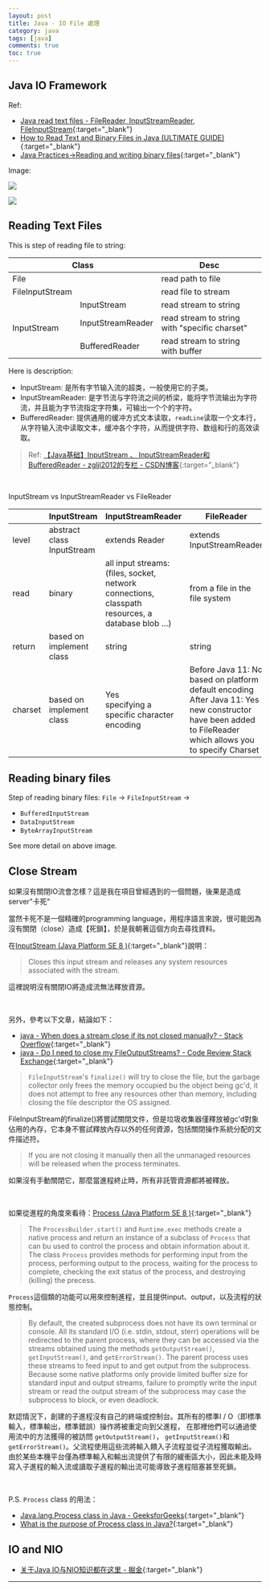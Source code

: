 ```yaml
---
layout: post
title: Java - IO File 處理
category: java
tags: [java]
comments: true
toc: true
---
```


## Java IO Framework

Ref:
- [Java read text files - FileReader, InputStreamReader, FileInputStream](http://zetcode.com/java/readtext/){:target="_blank"}
- [How to Read Text and Binary Files in Java (ULTIMATE GUIDE)](https://funnelgarden.com/java_read_file/){:target="_blank"}
- [Java Practices->Reading and writing binary files](http://www.javapractices.com/topic/TopicAction.do?Id=245){:target="_blank"}

Image:

![](https://www.hauchenglee.com/assets/images/java/file-io-framework.png)

![](https://www.hauchenglee.com/assets/images/java/file-io-framework-detail.png)

## Reading Text Files

This is step of reading file to string:

<table>
    <thead>
        <tr>
            <th colspan="2">Class</th>
            <th>Desc</th>
        </tr>
    </thead>
    <tbody>
        <tr>
            <td>File</td>
            <td></td>
            <td>read path to file</td>
        </tr>
        <tr>
            <td>FileInputStream</td>
            <td></td>
            <td>read file to stream</td>
        </tr>
        <tr>
            <td rowspan="3">InputStream</td>
            <td>InputStream</td>
            <td>read stream to string</td>
        </tr>
        <tr>
            <td>InputStreamReader</td>
            <td>read stream to string with "specific charset"</td>
        </tr>
        <tr>
            <td>BufferedReader</td>
            <td>read stream to string with buffer</td>
        </tr>        
    </tbody>
</table>

Here is description:

- InputStream: 是所有字节输入流的超类，一般使用它的子类。
- InputStreamReader: 是字节流与字符流之间的桥梁，能将字节流输出为字符流，并且能为字节流指定字符集，可输出一个个的字符。
- BufferedReader: 提供通用的缓冲方式文本读取，`readLine`读取一个文本行，从字符输入流中读取文本，缓冲各个字符，从而提供字符、数组和行的高效读取。
>
> Ref: [【Java基础】InputStream 、 InputStreamReader和BufferedReader - zgljl2012的专栏 - CSDN博客](https://blog.csdn.net/zgljl2012/article/details/47267609){:target="_blank"}

<br>

InputStream vs InputStreamReader vs FileReader

<table>
    <thead>
        <tr>
            <th></th>
            <th>InputStream</th>
            <th>InputStreamReader</th>
            <th>FileReader</th>
        </tr>
    </thead>
    <tbody>
        <tr>
            <td>level</td>
            <td>abstract class InputStream</td>
            <td>extends Reader</td>
            <td>extends InputStreamReader</td>
        </tr>
        <tr>
            <td>read</td>
            <td>binary</td>
            <td>all input streams:<br>
             (files, socket, network connections, classpath resources, a database blob …)
            </td>
            <td>from a file in the file system</td>
        </tr>
        <tr>
            <td>return</td>
            <td>based on implement class</td>
            <td>string</td>
            <td>string</td>
        </tr>
        <tr>
            <td>charset</td>
            <td>based on implement class</td>
            <td>Yes<br>
             specifying a specific character encoding</td>
            <td>
             Before Java 11: No<br>
             based on platform default encoding<br>
             After Java 11: Yes<br>
             new constructor have been added to FileReader which allows you to specify Charset</td>
        </tr>
    </tbody>
</table>

## Reading binary files

Step of reading binary files:
`File` → `FileInputStream` →
- `BufferedInputStream`
- `DataInputStream`
- `ByteArrayInputStream`

See more detail on above image.

## Close Stream

如果沒有關閉IO流會怎樣？這是我在項目曾經遇到的一個問題，後果是造成server"卡死"

當然卡死不是一個精確的programming language，用程序語言來說，很可能因為沒有關閉（close）造成【死鎖】，於是我朝著這個方向去尋找資料。

在[InputStream (Java Platform SE 8 )](https://docs.oracle.com/javase/8/docs/api/java/io/InputStream.html#close--){:target="_blank"}說明：

> Closes this input stream and releases any system resources associated with the stream.

這裡說明沒有關閉IO將造成流無法釋放資源。

<br>

另外，參考以下文章，結論如下：
- [java - When does a stream close if its not closed manually? - Stack Overflow](https://bit.ly/34HH92d){:target="_blank"}
- [java - Do I need to close my FileOutputStreams? - Code Review Stack Exchange](https://bit.ly/2rlYEHG){:target="_blank"}

> `FileInputStream`'s `finalize()` will try to close the file, but the garbage collector only frees the memory occupied bu the object being gc'd, 
> it does not attempt to free any resources other than memory, including closing the file descriptor the OS assigned.

FileInputStream的finalize()將嘗試關閉文件，但是垃圾收集器僅釋放被gc'd對象佔用的內存，它本身不嘗試釋放內存以外的任何資源，包括關閉操作系統分配的文件描述符。

> If you are not closing it manually then all the unmanaged resources will be released when the process terminates.

如果沒有手動關閉它，那麼當進程終止時，所有非託管資源都將被釋放。

<br>

如果從進程的角度來看待：[Process (Java Platform SE 8 )](https://docs.oracle.com/javase/8/docs/api/java/lang/Process.html){:target="_blank"}

> The `ProcessBuilder.start()` and `Runtime.exec` methods create a native process and return an instance of a subclass of 
> `Process` that can bu used to control the process and obtain information about it. The class `Process` provides methods for 
> performing input from the process, performing output to the process, waiting for the process to complete, checking the exit 
> status of the process, and destroying (killing) the precess.

`Process`這個類的功能可以用來控制進程，並且提供input、output，以及流程的狀態控制。

> By default, the created subprocess does not have its own terminal or console. All its standard I/O (i.e. stdin, stdout, sterr) 
> operations will be redirected to the parent process, where they can be accessed via the streams obtained using the methods 
> `getOutputStream()`, `getInputStream()`, and `getErrorStream()`. The parent process uses these streams to feed input to and 
> get output from the subprocess. Because some native platforms only provide limited buffer size for standard input and 
> output streams, failure to promptly write the input stream or read the output stream of the subprocess may case the subprocess 
> to block, or even deadlock.

默認情況下，創建的子進程沒有自己的終端或控制台。其所有的標準I / O（即標準輸入，標準輸出，標準錯誤）操作將被重定向到父進程，
在那裡他們可以通過使用流中的方法獲得的被訪問 `getOutputStream()`， `getInputStream()`和 `getErrorStream()`。父流程使用這些流將輸入饋入子流程並從子流程獲取輸出。
由於某些本機平台僅為標準輸入和輸出流提供了有限的緩衝區大小，因此未能及時寫入子進程的輸入流或讀取子進程的輸出流可能導致子進程阻塞甚至死鎖。

<br>

P.S. `Process` class 的用法：
- [Java.lang.Process class in Java - GeeksforGeeks](https://www.geeksforgeeks.org/java-lang-process-class-java/){:target="_blank"}
- [What is the purpose of Process class in Java?](https://www.tutorialspoint.com/what-is-the-purpose-of-process-class-in-java){:target="_blank"}

## IO and NIO

- [关于Java IO与NIO知识都在这里 - 掘金](https://juejin.im/post/5af79bcc51882542ad771546){:target="_blank"}

---